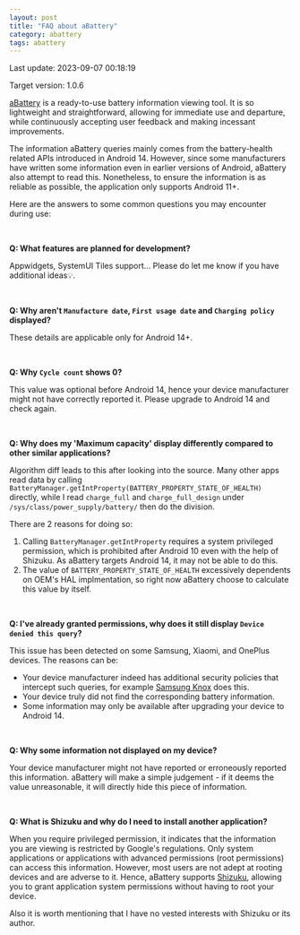 ```yaml
---
layout: post
title: "FAQ about aBattery"
category: abattery
tags: abattery
---
```


Last update: 2023-09-07 00:18:19

Target version: 1.0.6

[aBattery](https://play.google.com/store/apps/details?id=me.linshen.abattery) is a ready-to-use battery information viewing tool. It is so lightweight and straightforward, allowing for immediate use and departure, while continuously accepting user feedback and making incessant improvements.

The information aBattery queries mainly comes from the battery-health related APIs introduced in Android 14. However, since some manufacturers have written some information even in earlier versions of Android, aBattery also attempt to read this. Nonetheless, to ensure the information is as reliable as possible, the application only supports Android 11+.

Here are the answers to some common questions you may encounter during use:

<br>

__Q: What features are planned for development?__

Appwidgets, SystemUI Tiles support... Please do let me know if you have additional ideas💡.

<br>

__Q: Why aren't `Manufacture date`, `First usage date` and `Charging policy` displayed?__

These details are applicable only for Android 14+.

<br>

__Q: Why `Cycle count` shows 0?__

This value was optional before Android 14, hence your device manufacturer might not have correctly reported it. Please upgrade to Android 14 and check again.

<br>

__Q: Why does my 'Maximum capacity' display differently compared to other similar applications?__

Algorithm diff leads to this after looking into the source. 
Many other apps read data by calling `BatteryManager.getIntProperty(BATTERY_PROPERTY_STATE_OF_HEALTH)` directly, while I read `charge_full` and `charge_full_design` under `/sys/class/power_supply/battery/` then do the division.

There are 2 reasons for doing so: 

1. Calling `BatteryManager.getIntProperty` requires a system privileged permission, which is prohibited after Android 10 even with the help of Shizuku. As aBattery targets Android 14, it may not be able to do this.
2. The value of `BATTERY_PROPERTY_STATE_OF_HEALTH` excessively dependents on OEM's HAL implmentation, so right now aBattery choose to calculate this value by itself.

<br>

__Q: I've already granted permissions, why does it still display `Device denied this query`?__

This issue has been detected on some Samsung, Xiaomi, and OnePlus devices. The reasons can be:
* Your device manufacturer indeed has additional security policies that intercept such queries, for example [Samsung Knox](https://www.samsungknox.com/) does this.
* Your device truly did not find the corresponding battery information.
* Some information may only be available after upgrading your device to Android 14.

<br>

__Q: Why some information not displayed on my device?__

Your device manufacturer might not have reported or erroneously reported this information. aBattery will make a simple judgement - if it deems the value unreasonable, it will directly hide this piece of information.

<br>

__Q: What is Shizuku and why do I need to install another application?__

When you require privileged permission, it indicates that the information you are viewing is restricted by Google's regulations. Only system applications or applications with advanced permissions (root permissions) can access this information. However, most users are not adept at rooting devices and are adverse to it. Hence, aBattery supports [Shizuku](https://shizuku.rikka.app/introduction), allowing you to grant application system permissions without having to root your device. 

Also it is worth mentioning that I have no vested interests with Shizuku or its author.
